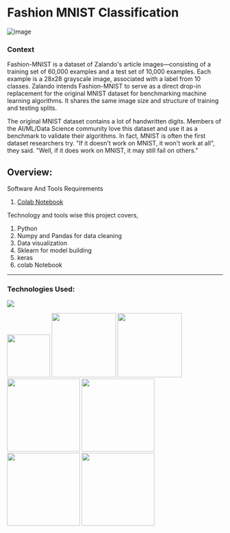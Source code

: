 # Fashion MNIST Classification
![image](https://github.com/divakarkumar424/Fashion-MNIST-Classification/assets/32620288/d40d7b50-00cc-43dc-b06b-768585ae34b5)
### Context

Fashion-MNIST is a dataset of Zalando's article images—consisting of a training set of 60,000 examples and a test set of 10,000 examples. Each example is a 28x28 grayscale image, associated with a label from 10 classes. Zalando intends Fashion-MNIST to serve as a direct drop-in replacement for the original MNIST dataset for benchmarking machine learning algorithms. It shares the same image size and structure of training and testing splits.

The original MNIST dataset contains a lot of handwritten digits. Members of the AI/ML/Data Science community love this dataset and use it as a benchmark to validate their algorithms. In fact, MNIST is often the first dataset researchers try. "If it doesn't work on MNIST, it won't work at all", they said. "Well, if it does work on MNIST, it may still fail on others."

## Overview:
Software And Tools Requirements

1. [Colab Notebook](https://colab.research.google.com/)

Technology and tools wise this project covers,

1. Python
2. Numpy and Pandas for data cleaning
3. Data visualization
4. Sklearn for model building
5. keras
6. colab Notebook

-----------------------------------------------------------------------------------------------------------------
### Technologies Used:

![](https://forthebadge.com/images/badges/made-with-python.svg)

[<img target="_blank" src="https://user-images.githubusercontent.com/32620288/139657460-40ef4562-76bd-43f5-bbca-47b6bd29863e.png" width=100>](https://numpy.org)    [<img target="_blank" src="https://upload.wikimedia.org/wikipedia/commons/thumb/e/ed/Pandas_logo.svg/450px-Pandas_logo.svg.png" width=150>](https://pandas.pydata.org)  [<img target="_blank" src="https://seaborn.pydata.org/_static/logo-wide-lightbg.svg" width=150>](https://seaborn.pydata.org) [<img target="_blank" src="https://github.com/divakarkumar424/Boston-House-Prices-Prediction/assets/32620288/92ead969-9327-45c1-9d89-2ae710e5d4db" width=170>](https://matplotlib.org)   [<img target="_blank" src="https://github.com/divakarkumar424/Text-To-SQL-LLM-App/assets/32620288/ab46f9c5-7ca5-490e-860d-f2fc8632c3c3" width=170>](https://colab.research.google.com/)
[<img target="_blank" src="https://github.com/divakarkumar424/Bike-Sharing-Demand-Prediction/assets/32620288/310ddc5e-9f1a-4c1b-b6f6-d65ca6b6aec9" width=170>](https://scikit-learn.org/stable/index.html)  [<img target="_blank" src="https://github.com/divakarkumar424/Customer-Churn-Prediction/assets/32620288/75b6917a-639d-49ac-9ef7-bcd922f36db0" width=170>](https://keras.io/)
